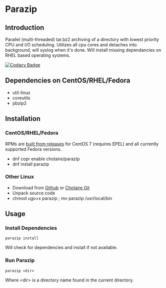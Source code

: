 # Parazip

## Introduction

Parallel (multi-threaded) tar.bz2 archiving of a directory with lowest priority CPU and I/O scheduling. Utilizes all cpu cores and detaches into background, will syslog when it's done. Will install missing dependancies on RHEL based operating systems.

[![Codacy Badge](https://api.codacy.com/project/badge/Grade/3957b4329a2f43348d6c90049f6d427f)](https://www.codacy.com/app/chotaire/parazip?utm_source=github.com&amp;utm_medium=referral&amp;utm_content=chotaire/parazip&amp;utm_campaign=Badge_Grade)

## Dependencies on CentOS/RHEL/Fedora
*   util-linux
*   coreutils
*   pbzip2

## Installation

### CentOS/RHEL/Fedora
RPMs are [built from releases](https://copr.fedorainfracloud.org/coprs/chotaire/parazip/ "Parazip Repos on Fedora copr") for CentOS 7 (requires EPEL) and all currently supported Fedora versions.

*   dnf copr enable chotaire/parazip
*   dnf install parazip

### Other Linux
*   Download from [Github](https://github.com/chotaire/parazip/releases) or [Chotaire Git](https://git.chotaire.net/chotaire/parazip/releases)
*   Unpack source code
*   chmod ugo+x parazip ; mv parazip /usr/local/bin

## Usage

### Install Dependencies

`parazip install`

Will check for dependencies and install if not available.

### Run Parazip

`parazip <dir>`

Where \<dir\> is a directory name found in the current directory.

